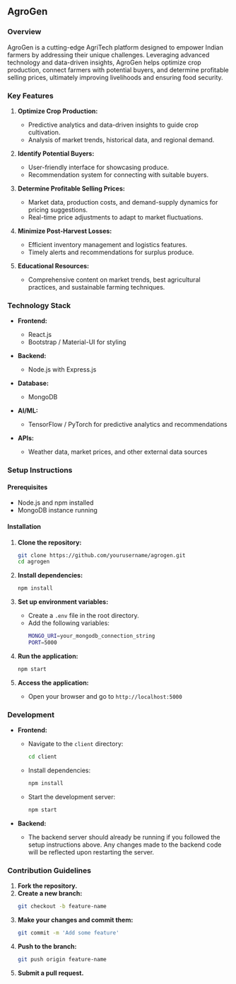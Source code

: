 ## AgroGen



### Overview
AgroGen is a cutting-edge AgriTech platform designed to empower Indian farmers by addressing their unique challenges. Leveraging advanced technology and data-driven insights, AgroGen helps optimize crop production, connect farmers with potential buyers, and determine profitable selling prices, ultimately improving livelihoods and ensuring food security.

### Key Features

1. **Optimize Crop Production:**
   - Predictive analytics and data-driven insights to guide crop cultivation.
   - Analysis of market trends, historical data, and regional demand.

2. **Identify Potential Buyers:**
   - User-friendly interface for showcasing produce.
   - Recommendation system for connecting with suitable buyers.

3. **Determine Profitable Selling Prices:**
   - Market data, production costs, and demand-supply dynamics for pricing suggestions.
   - Real-time price adjustments to adapt to market fluctuations.

4. **Minimize Post-Harvest Losses:**
   - Efficient inventory management and logistics features.
   - Timely alerts and recommendations for surplus produce.

5. **Educational Resources:**
   - Comprehensive content on market trends, best agricultural practices, and sustainable farming techniques.

### Technology Stack

- **Frontend:**
  - React.js
  - Bootstrap / Material-UI for styling

- **Backend:**
  - Node.js with Express.js

- **Database:**
  - MongoDB

- **AI/ML:**
  - TensorFlow / PyTorch for predictive analytics and recommendations

- **APIs:**
  - Weather data, market prices, and other external data sources

### Setup Instructions

#### Prerequisites
- Node.js and npm installed
- MongoDB instance running

#### Installation

1. **Clone the repository:**
   ```sh
   git clone https://github.com/yourusername/agrogen.git
   cd agrogen
   ```

2. **Install dependencies:**
   ```sh
   npm install
   ```

3. **Set up environment variables:**
   - Create a `.env` file in the root directory.
   - Add the following variables:
     ```sh
     MONGO_URI=your_mongodb_connection_string
     PORT=5000
     ```

4. **Run the application:**
   ```sh
   npm start
   ```

5. **Access the application:**
   - Open your browser and go to `http://localhost:5000`

### Development

- **Frontend:**
  - Navigate to the `client` directory:
    ```sh
    cd client
    ```
  - Install dependencies:
    ```sh
    npm install
    ```
  - Start the development server:
    ```sh
    npm start
    ```

- **Backend:**
  - The backend server should already be running if you followed the setup instructions above. Any changes made to the backend code will be reflected upon restarting the server.

### Contribution Guidelines

1. **Fork the repository.**
2. **Create a new branch:**
   ```sh
   git checkout -b feature-name
   ```
3. **Make your changes and commit them:**
   ```sh
   git commit -m 'Add some feature'
   ```
4. **Push to the branch:**
   ```sh
   git push origin feature-name
   ```
5. **Submit a pull request.**


 
 

